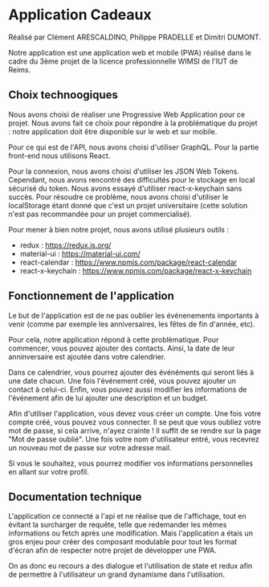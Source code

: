 # Application Cadeaux
Réalisé par Clément ARESCALDINO, Philippe PRADELLE et Dimitri DUMONT.

Notre application est une application web et mobile (PWA) réalisé dans le cadre du 3ème projet de la licence professionnelle WIMSI de l'IUT de Reims.

## Choix technoogiques
Nous avons choisi de réaliser une Progressive Web Application pour ce projet. Nous avons fait ce choix pour répondre à la problématique du projet : notre application doit être disponible sur le web et sur mobile.

Pour ce qui est de l'API, nous avons choisi d'utiliser GraphQL.
Pour la partie front-end nous utilisons React.

Pour la connexion, nous avons choisi d'utiliser les JSON Web Tokens. Cependant, nous avons rencontré des difficultés pour le stockage en local sécurisé du token. Nous avons essayé d'utiliser react-x-keychain sans succès. Pour résoudre ce problème, nous avons choisi d'utiliser le localStorage étant donné que c'est un projet universitaire (cette solution n'est pas recommandée pour un projet commercialisé).

Pour mener à bien notre projet, nous avons utilisé plusieurs outils :
- redux : https://redux.js.org/
- material-ui : https://material-ui.com/
- react-calendar : https://www.npmjs.com/package/react-calendar
- react-x-keychain : https://www.npmjs.com/package/react-x-keychain

## Fonctionnement de l'application
Le but de l'application est de ne pas oublier les événenements importants à venir (comme par exemple les anniversaires, les fêtes de fin d'année, etc). 

Pour cela, notre application répond à cette problèmatique. Pour commencer, vous pouvez ajouter des contacts. Ainsi, la date de leur anninversaire est ajoutée dans votre calendrier.

Dans ce calendrier, vous pourrez ajouter des événéments qui seront liés à une date chacun. Une fois l'événement créé, vous pouvez ajouter un contact à celui-ci. Enfin, vous pouvez aussi modifier les informations de l'événement afin de lui ajouter une description et un budget.

Afin d'utiliser l'application, vous devez vous créer un compte. Une fois votre compte créé, vous pouvez vous connecter. Il se peut que vous oubliez votre mot de passe, si cela arrive, n'ayez crainte ! Il suffit de se rendre sur la page "Mot de passe oublié". Une fois votre nom d'utilisateur entré, vous recevrez un nouveau mot de passe sur votre adresse mail. 

Si vous le souhaitez, vous pourrez modifier vos informations personnelles en allant sur votre profil.

## Documentation technique
L'application ce connecté a l'api et ne réalise que de l'affichage, tout en évitant la surcharger de requête, telle que redemander les mêmes informations ou fetch après une modification. Mais l'application a étais un gros enjeu pour créer des composant modulable pour tout les format d'écran afin de respecter notre projet de développer une PWA.

On as donc eu recours a des dialogue et l'utilisation de state et redux afin de permettre à l'utilisateur un grand dynamisme dans l'utilisation.   